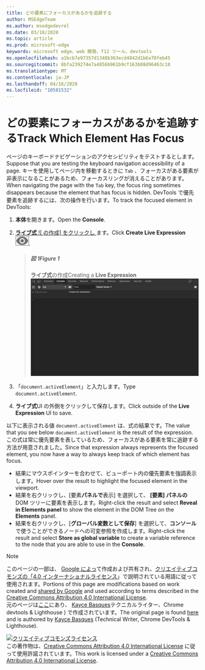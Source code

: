 ```yaml
---
title: どの要素にフォーカスがあるかを追跡する
author: MSEdgeTeam
ms.author: msedgedevrel
ms.date: 03/18/2020
ms.topic: article
ms.prod: microsoft-edge
keywords: microsoft edge、web 開発、f12 ツール、devtools
ms.openlocfilehash: a1bcb7e97357d1348b363ecd4842d1b6a78feb45
ms.sourcegitcommit: 8bfa239274e7a4856b961b9cf163b08d96463c10
ms.translationtype: MT
ms.contentlocale: ja-JP
ms.lasthandoff: 04/16/2020
ms.locfileid: "10581532"
---
```

<!-- Copyright Kayce Basques 

   Licensed under the Apache License, Version 2.0 (the "License");
   you may not use this file except in compliance with the License.
   You may obtain a copy of the License at

       https://www.apache.org/licenses/LICENSE-2.0

   Unless required by applicable law or agreed to in writing, software
   distributed under the License is distributed on an "AS IS" BASIS,
   WITHOUT WARRANTIES OR CONDITIONS OF ANY KIND, either express or implied.
   See the License for the specific language governing permissions and
   limitations under the License.  -->  





# <span data-ttu-id="1e822-103">どの要素にフォーカスがあるかを追跡する</span><span class="sxs-lookup"><span data-stu-id="1e822-103">Track Which Element Has Focus</span></span>   



<span data-ttu-id="1e822-104">ページのキーボードナビゲーションのアクセシビリティをテストするとします。</span><span class="sxs-lookup"><span data-stu-id="1e822-104">Suppose that you are testing the keyboard navigation accessibility of a page.</span></span>  <span data-ttu-id="1e822-105">キーを使用してページ内を移動するときに `Tab` 、フォーカスがある要素が非表示になることがあるため、フォーカスリングが消えることがあります。</span><span class="sxs-lookup"><span data-stu-id="1e822-105">When navigating the page with the `Tab` key, the focus ring sometimes disappears because the element that has focus is hidden.</span></span>  <span data-ttu-id="1e822-106">DevTools で優先要素を追跡するには、次の操作を行います。</span><span class="sxs-lookup"><span data-stu-id="1e822-106">To track the focused element in DevTools:</span></span>  

1.  <span data-ttu-id="1e822-107">**本体**を開きます。</span><span class="sxs-lookup"><span data-stu-id="1e822-107">Open the **Console**.</span></span>  
1.  <span data-ttu-id="1e822-108">[**ライブ式** ![ の作成] をクリックし ][ImageCreateIcon] ます。</span><span class="sxs-lookup"><span data-stu-id="1e822-108">Click **Create Live Expression** ![Create Live Expression][ImageCreateIcon].</span></span>  

    > ##### <span data-ttu-id="1e822-109">図 1</span><span class="sxs-lookup"><span data-stu-id="1e822-109">Figure 1</span></span>  
    > <span data-ttu-id="1e822-110">**ライブ式**の作成</span><span class="sxs-lookup"><span data-stu-id="1e822-110">Creating a **Live Expression**</span></span>  
    > ![ライブ式の作成][ImageLiveExpression]  
    
1.  <span data-ttu-id="1e822-112">「`document.activeElement`」と入力します。</span><span class="sxs-lookup"><span data-stu-id="1e822-112">Type `document.activeElement`.</span></span>
1.  <span data-ttu-id="1e822-113">**ライブ式**UI の外側をクリックして保存します。</span><span class="sxs-lookup"><span data-stu-id="1e822-113">Click outside of the **Live Expression** UI to save.</span></span>

<span data-ttu-id="1e822-114">以下に表示される値 `document.activeElement` は、式の結果です。</span><span class="sxs-lookup"><span data-stu-id="1e822-114">The value that you see below `document.activeElement` is the result of the expression.</span></span>  
<span data-ttu-id="1e822-115">この式は常に優先要素を表しているため、フォーカスがある要素を常に追跡する方法が用意されました。</span><span class="sxs-lookup"><span data-stu-id="1e822-115">Since that expression always represents the focused element, you now have a way to always keep track of which element has focus.</span></span>  

*   <span data-ttu-id="1e822-116">結果にマウスポインターを合わせて、ビューポート内の優先要素を強調表示します。</span><span class="sxs-lookup"><span data-stu-id="1e822-116">Hover over the result to highlight the focused element in the viewport.</span></span>  
*   <span data-ttu-id="1e822-117">結果を右クリックし、[要素**パネルで**表示] を選択して、 **[要素] パネルの**DOM ツリーに要素を表示します。</span><span class="sxs-lookup"><span data-stu-id="1e822-117">Right-click the result and select **Reveal in Elements panel** to show the element in the DOM Tree on the **Elements** panel.</span></span>  
*   <span data-ttu-id="1e822-118">結果を右クリックし、[**グローバル変数として保存**] を選択して、**コンソール**で使うことができるノードへの可変参照を作成します。</span><span class="sxs-lookup"><span data-stu-id="1e822-118">Right-click the result and select **Store as global variable** to create a variable reference to the node that you are able to use in the **Console**.</span></span>  

<!--## Feedback   -->  



<!-- image links -->  

[ImageCreateIcon]: /microsoft-edge/devtools-guide-chromium/media/create-live-expression-icon.msft.png  

[ImageLiveExpression]: /microsoft-edge/devtools-guide-chromium/media/accessibility-console-create-live-expression-empty.msft.png "図 1: ライブ式の作成"  

<!-- links -->  

> [!NOTE]
> <span data-ttu-id="1e822-120">このページの一部は、 [Google によっ][GoogleSitePolicies]て作成および共有され、[クリエイティブコモンズの「4.0 インターナショナルライセンス][CCA4IL]」で説明されている用語に従って使用されます。</span><span class="sxs-lookup"><span data-stu-id="1e822-120">Portions of this page are modifications based on work created and [shared by Google][GoogleSitePolicies] and used according to terms described in the [Creative Commons Attribution 4.0 International License][CCA4IL].</span></span>  
> <span data-ttu-id="1e822-121">元のページは[ここ](https://developers.google.com/web/tools/chrome-devtools/accessibility/focus)にあり、 [Kayce Basques][KayceBasques]テクニカルライター、Chrome devtools & Lighthouse \) で作成されています。</span><span class="sxs-lookup"><span data-stu-id="1e822-121">The original page is found [here](https://developers.google.com/web/tools/chrome-devtools/accessibility/focus) and is authored by [Kayce Basques][KayceBasques] \(Technical Writer, Chrome DevTools & Lighthouse\).</span></span>  

[![クリエイティブコモンズライセンス][CCby4Image]][CCA4IL]  
<span data-ttu-id="1e822-123">この著作物は、[Creative Commons Attribution 4.0 International License][CCA4IL] に従って使用許諾されています。</span><span class="sxs-lookup"><span data-stu-id="1e822-123">This work is licensed under a [Creative Commons Attribution 4.0 International License][CCA4IL].</span></span>  

[CCA4IL]: https://creativecommons.org/licenses/by/4.0  
[CCby4Image]: https://i.creativecommons.org/l/by/4.0/88x31.png  
[GoogleSitePolicies]: https://developers.google.com/terms/site-policies  
[KayceBasques]: https://developers.google.com/web/resources/contributors/kaycebasques  
